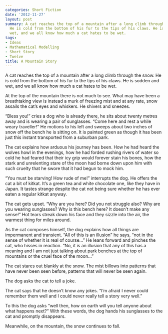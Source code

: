 ```yaml
---
categories: Short Fiction
date: '2012-11-27'
layout: post
summary: A cat reaches the top of a mountain after a long climb through the snow.
  He is cold from the bottom of his fur to the tips of his claws. He is sodden and
  wet, and we all know how much a cat hates to be wet.
tags:
- Ideas
- Mathematical Modelling
- Short Story
- Twelve
title: A Mountain Story
---
```


A cat reaches the top of a mountain after a long climb through the snow. He is cold from the bottom of his fur to the tips of his claws. He is sodden and wet, and we all know how much a cat hates to be wet.

At the top of the mountain there is not much to see. What may have been a breathtaking view is instead a murk of freezing mist and at any rate, snow assails the cat’s eyes and whiskers. He shivers and sneezes.

“Bless you!” cries a dog who is already there, he sits about twenty metres away and is wearing a pair of sunglasses. “Come here and rest a while weary traveller!” He motions to his left and sweeps about two inches of snow off the bench he is sitting on. It is painted green as though it has been just this instant transported from a suburban park.

The cat explains how arduous his journey has been. How he had heard the wolves howl in the evenings, how he had forded rushing rivers of water so cold he had feared that their icy grip would forever stain his bones, how the stark and unrelenting stare of the moon had borne down upon him with such cruelty that he swore that it had begun to mock him.

“You must be starving! How rude of me!” interrupts the dog. He offers the cat a bit of kitkat. It’s a green tea and white chocolate one, like they have in Japan. It tastes strange despite the cat not being sure whether he has ever eaten a regular kitkat anyway.

The cat gets upset. “Why are you here? Did you not struggle also? Why are you wearing sunglasses? Why is this bench here? It doesn’t make any sense!” Hot tears streak down his face and they sizzle into the air, the warmest thing for miles around.

As the cat composes himself, the dog explains how all things are impermanent and transient. “All of this is an illusion” he says, “not in the sense of whether it is real of course...” He leans forward and pinches the cat, who hisses in reaction. “No, it is an illusion that any of this has a meaning and I am not just talking about park benches at the top of mountains or the cruel face of the moon…”

The cat stares out blankly at the snow. The mist billows into patterns that have never been seen before, patterns that will never be seen again.

The dog asks the cat to tell a joke.

The cat says that he doesn’t know any jokes. “I’m afraid I never could remember them well and I could never really tell a story very well.”

To this the dog asks “well then, how on earth will you tell anyone about what happens next?” With these words, the dog hands his sunglasses to the cat and promptly disappears.

Meanwhile, on the mountain, the snow continues to fall.